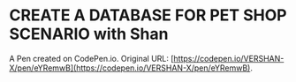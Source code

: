 # CREATE A DATABASE FOR PET SHOP SCENARIO with Shan

A Pen created on CodePen.io. Original URL: [https://codepen.io/VERSHAN-X/pen/eYRemwB](https://codepen.io/VERSHAN-X/pen/eYRemwB).


